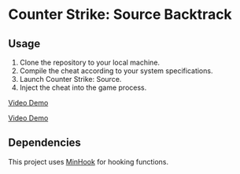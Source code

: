 # Counter Strike: Source Backtrack

## Usage
1. Clone the repository to your local machine.
2. Compile the cheat according to your system specifications.
3. Launch Counter Strike: Source.
4. Inject the cheat into the game process.
   
[Video Demo](https://streamable.com/m5enex)

[Video Demo](https://streamable.com/8kkek3)

## Dependencies
This project uses [MinHook](https://github.com/TsudaKageyu/minhook) for hooking functions.
